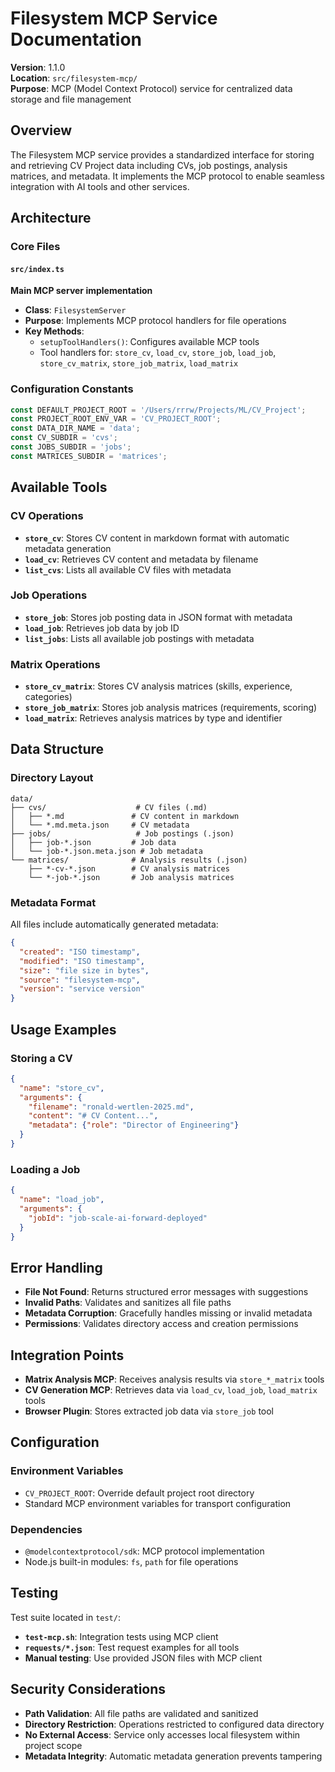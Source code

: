 # Filesystem MCP Service Documentation

**Version**: 1.1.0  
**Location**: `src/filesystem-mcp/`  
**Purpose**: MCP (Model Context Protocol) service for centralized data storage and file management

## Overview

The Filesystem MCP service provides a standardized interface for storing and retrieving CV Project data including CVs, job postings, analysis matrices, and metadata. It implements the MCP protocol to enable seamless integration with AI tools and other services.

## Architecture

### Core Files

#### `src/index.ts`
**Main MCP server implementation**
- **Class**: `FilesystemServer`
- **Purpose**: Implements MCP protocol handlers for file operations
- **Key Methods**:
  - `setupToolHandlers()`: Configures available MCP tools
  - Tool handlers for: `store_cv`, `load_cv`, `store_job`, `load_job`, `store_cv_matrix`, `store_job_matrix`, `load_matrix`

### Configuration Constants
```typescript
const DEFAULT_PROJECT_ROOT = '/Users/rrrw/Projects/ML/CV_Project';
const PROJECT_ROOT_ENV_VAR = 'CV_PROJECT_ROOT';
const DATA_DIR_NAME = 'data';
const CV_SUBDIR = 'cvs';
const JOBS_SUBDIR = 'jobs';
const MATRICES_SUBDIR = 'matrices';
```

## Available Tools

### CV Operations
- **`store_cv`**: Stores CV content in markdown format with automatic metadata generation
- **`load_cv`**: Retrieves CV content and metadata by filename
- **`list_cvs`**: Lists all available CV files with metadata

### Job Operations  
- **`store_job`**: Stores job posting data in JSON format with metadata
- **`load_job`**: Retrieves job data by job ID
- **`list_jobs`**: Lists all available job postings with metadata

### Matrix Operations
- **`store_cv_matrix`**: Stores CV analysis matrices (skills, experience, categories)
- **`store_job_matrix`**: Stores job analysis matrices (requirements, scoring)
- **`load_matrix`**: Retrieves analysis matrices by type and identifier

## Data Structure

### Directory Layout
```
data/
├── cvs/                    # CV files (.md)
│   ├── *.md               # CV content in markdown
│   └── *.md.meta.json     # CV metadata
├── jobs/                   # Job postings (.json)
│   ├── job-*.json         # Job data
│   └── job-*.json.meta.json # Job metadata
└── matrices/              # Analysis results (.json)
    ├── *-cv-*.json        # CV analysis matrices
    └── *-job-*.json       # Job analysis matrices
```

### Metadata Format
All files include automatically generated metadata:
```json
{
  "created": "ISO timestamp",
  "modified": "ISO timestamp", 
  "size": "file size in bytes",
  "source": "filesystem-mcp",
  "version": "service version"
}
```

## Usage Examples

### Storing a CV
```json
{
  "name": "store_cv",
  "arguments": {
    "filename": "ronald-wertlen-2025.md",
    "content": "# CV Content...",
    "metadata": {"role": "Director of Engineering"}
  }
}
```

### Loading a Job
```json
{
  "name": "load_job", 
  "arguments": {
    "jobId": "job-scale-ai-forward-deployed"
  }
}
```

## Error Handling

- **File Not Found**: Returns structured error messages with suggestions
- **Invalid Paths**: Validates and sanitizes all file paths
- **Metadata Corruption**: Gracefully handles missing or invalid metadata
- **Permissions**: Validates directory access and creation permissions

## Integration Points

- **Matrix Analysis MCP**: Receives analysis results via `store_*_matrix` tools
- **CV Generation MCP**: Retrieves data via `load_cv`, `load_job`, `load_matrix` tools  
- **Browser Plugin**: Stores extracted job data via `store_job` tool

## Configuration

### Environment Variables
- `CV_PROJECT_ROOT`: Override default project root directory
- Standard MCP environment variables for transport configuration

### Dependencies
- `@modelcontextprotocol/sdk`: MCP protocol implementation
- Node.js built-in modules: `fs`, `path` for file operations

## Testing

Test suite located in `test/`:
- **`test-mcp.sh`**: Integration tests using MCP client
- **`requests/*.json`**: Test request examples for all tools
- **Manual testing**: Use provided JSON files with MCP client

## Security Considerations

- **Path Validation**: All file paths are validated and sanitized
- **Directory Restriction**: Operations restricted to configured data directory
- **No External Access**: Service only accesses local filesystem within project scope
- **Metadata Integrity**: Automatic metadata generation prevents tampering